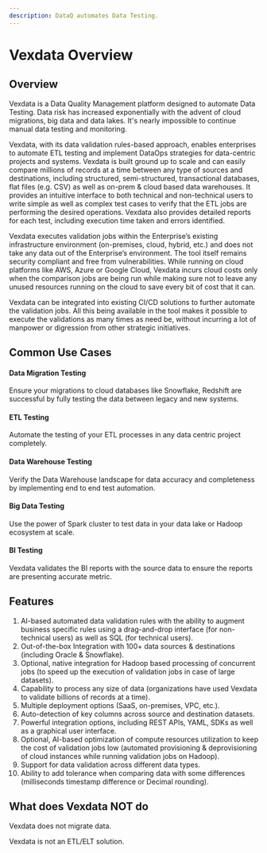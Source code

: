 ```yaml
---
description: DataQ automates Data Testing.
---
```


# Vexdata Overview

## Overview

Vexdata is a Data Quality Management platform designed to automate Data Testing. Data risk has increased exponentially with the advent of cloud migrations, big data and data lakes. It's nearly impossible to continue manual data testing and monitoring.

Vexdata, with its data validation rules-based approach, enables enterprises to automate ETL testing and implement DataOps strategies for data-centric projects and systems. Vexdata is built ground up to scale and can easily compare millions of records at a time between any type of sources and destinations, including structured, semi-structured, transactional databases, flat files (e.g. CSV) as well as on-prem & cloud based data warehouses. It provides an intuitive interface to both technical and non-technical users to write simple as well as complex test cases to verify that the ETL jobs are performing the desired operations. Vexdata also provides detailed reports for each test, including execution time taken and errors identified.

Vexdata executes validation jobs within the Enterprise’s existing infrastructure environment (on-premises, cloud, hybrid, etc.) and does not take any data out of the Enterprise’s environment. The tool itself remains security compliant and free from vulnerabilities. While running on cloud platforms like AWS, Azure or Google Cloud, Vexdata incurs cloud costs only when the comparison jobs are being run while making sure not to leave any unused resources running on the cloud to save every bit of cost that it can.

Vexdata can be integrated into existing CI/CD solutions to further automate the validation jobs. All this being available in the tool makes it possible to execute the validations as many times as need be, without incurring a lot of manpower or digression from other strategic initiatives.

## Common Use Cases

#### Data Migration Testing

Ensure your migrations to cloud databases like Snowflake, Redshift are successful by fully testing the data between legacy and new systems.

#### **ETL Testing**

Automate the testing of your ETL processes in any data centric project completely.

#### **Data Warehouse Testing**

Verify the Data Warehouse landscape for data accuracy and completeness by implementing end to end test automation.

#### **Big Data Testing**

Use the power of Spark cluster to test data in your data lake or Hadoop ecosystem at scale.

#### **BI Testing**

Vexdata validates the BI reports with the source data to ensure the reports are presenting accurate metric.

## Features

1. AI-based automated data validation rules with the ability to augment business specific rules using a drag-and-drop interface (for non-technical users) as well as SQL (for technical users).
2. Out-of-the-box Integration with 100+ data sources & destinations (including Oracle & Snowflake).
3. Optional, native integration for Hadoop based processing of concurrent jobs (to speed up the execution of validation jobs in case of large datasets).
4. Capability to process any size of data (organizations have used Vexdata to validate billions of records at a time).
5. Multiple deployment options (SaaS, on-premises, VPC, etc.).
6. Auto-detection of key columns across source and destination datasets.
7. Powerful integration options, including REST APIs, YAML, SDKs as well as a graphical user interface.
8. Optional, AI-based optimization of compute resources utilization to keep the cost of validation jobs low (automated provisioning & deprovisioning of cloud instances while running validation jobs on Hadoop).
9. Support for data validation across different data types.
10. Ability to add tolerance when comparing data with some differences (milliseconds timestamp difference or Decimal rounding).

## What does Vexdata NOT do

Vexdata does not migrate data.

Vexdata is not an ETL/ELT solution.
